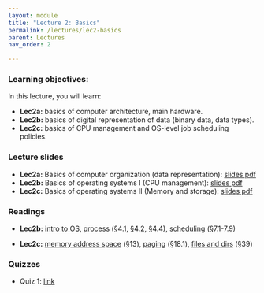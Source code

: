 ```yaml
---
layout: module
title: "Lecture 2: Basics"
permalink: /lectures/lec2-basics
parent: Lectures
nav_order: 2

---
```

### Learning objectives:

In this lecture, you will learn:

* **Lec2a:** basics of computer architecture, main hardware.
* **Lec2b:** basics of digital representation of data (binary data, data types).
* **Lec2c:** basics of CPU management and OS-level job scheduling policies.


### Lecture slides

* **Lec2a:** Basics of computer organization (data representation): [slides pdf](/ds5110-spring23/assets/docs/lec2a-org.pdf)
* **Lec2b:** Basics of operating systems I (CPU management): [slides pdf](/ds5110-spring23/assets/docs/lec2b-cpu.pdf)
* **Lec2c:** Basics of operating systems II (Memory and storage): [slides pdf]()


### Readings

* **Lec2b:** [intro to OS](https://pages.cs.wisc.edu/~remzi/OSTEP/intro.pdf),
[process](https://pages.cs.wisc.edu/~remzi/OSTEP/cpu-intro.pdf) (§4.1, §4.2, §4.4), 
[scheduling](https://pages.cs.wisc.edu/~remzi/OSTEP/cpu-sched.pdf) (§7.1-7.9)

* **Lec2c:** [memory address space](https://pages.cs.wisc.edu/~remzi/OSTEP/vm-intro.pdf) (§13), 
[paging](https://pages.cs.wisc.edu/~remzi/OSTEP/vm-paging.pdf) (§18.1),
[files and dirs](https://pages.cs.wisc.edu/~remzi/OSTEP/file-intro.pdf) (§39)




### Quizzes

* Quiz 1: [link](https://forms.gle/tfy4nPX324n2hh7X8)
